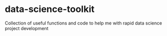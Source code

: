 # data-science-toolkit
Collection of useful functions and code to help me with rapid data science project development
